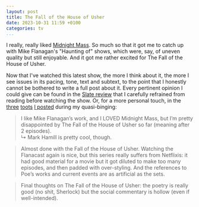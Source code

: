 ```yaml
---
layout: post
title: The Fall of the House of Usher
date: 2023-10-31 11:59 +0100
categories: tv
...
```


I really, really liked [Midnight Mass](https://www.imdb.com/title/tt10574558/). So much so that it got me to 
catch up with Mike Flanagan's "Haunting of" shows, which were, say, of uneven quality but still enjoyable. And 
it got me rather excited for The Fall of the House of Usher.

Now that I've watched this latest show, the more I think about it, the more I see issues in its pacing, tone, text and 
subtext, to the point that I honestly cannot be bothered to write a full post about it. Every pertinent opinion 
I could give can be found in the [Slate review](https://slate.com/culture/2023/10/the-fall-of-the-house-of-usher-netflix-mike-flanagan-edgar-allan-poe-adaptation.html) that 
I carefully refrained from reading before watching the show. Or, for a more personal touch, in the [three](https://ruby.social/@r3trofitted/111319120972931721) 
[toots](https://ruby.social/@r3trofitted/111323798762943647) [I posted](https://ruby.social/@r3trofitted/111324521630572845) 
during my quasi-binging:

> I like Mike Flanagan’s work, and I LOVED Midnight Mass, but I’m pretty disappointed by The Fall of the House of Usher 
> so far (meaning after 2 episodes).  
> ↳ Mark Hamill is pretty cool, though.

> Almost done with the Fall of the House of Usher. Watching the Flanacast again is nice, but this series really suffers 
> from Netflixis: it had good material for a movie but it got diluted to make too many episodes, and then padded with 
> over-styling. And the references to Poe’s works and current events are as artificial as the sets.

> Final thoughts on The Fall of the House of Usher: the poetry is really good (no shit, Sherlock) but the social 
> commentary is hollow (even if well-intended).

